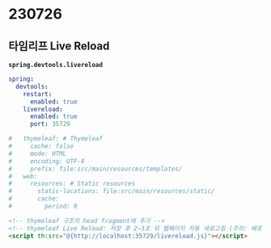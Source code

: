 # 230726

## 타임리프 Live Reload

<strong>`spring.devtools.livereload`</strong>
```yml
spring:
  devtools:
    restart:
      enabled: true
    livereload:
      enabled: true
      port: 35729

#   thymeleaf: # Thymeleaf
#     cache: false
#     mode: HTML
#     encoding: UTF-8
#     prefix: file:src/main/resources/templates/
#   web:  
#     resources: # Static resources
#       static-locations: file:src/main/resources/static/
#       cache:
#         period: 0
```

```html
<!-- thymeleaf 구조의 head fragment에 추가 -->
<!-- thymeleaf Live Reload: 저장 후 2~3초 뒤 웹페이지 자동 새로고침 (주의: 배포 X) -->
<script th:src="@{http://localhost:35729/livereload.js}"></script>
```